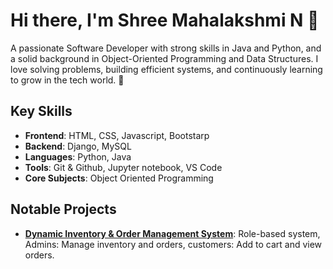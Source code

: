# Hi there, I'm Shree Mahalakshmi N 👋

A passionate Software Developer with strong skills in Java and Python, and a solid background in Object-Oriented Programming and Data Structures. I love solving problems, building efficient systems, and continuously learning to grow in the tech world. 🚀

## Key Skills
- **Frontend**: HTML, CSS, Javascript, Bootstarp 
- **Backend**: Django, MySQL
- **Languages**: Python, Java
- **Tools**: Git & Github, Jupyter notebook, VS Code
- **Core Subjects**: Object Oriented Programming 

## Notable Projects
- **[Dynamic Inventory & Order Management System](https://github.com/shree-maha/ims)**: Role-based system, Admins: Manage inventory and orders, customers: Add to cart and view 
orders.
